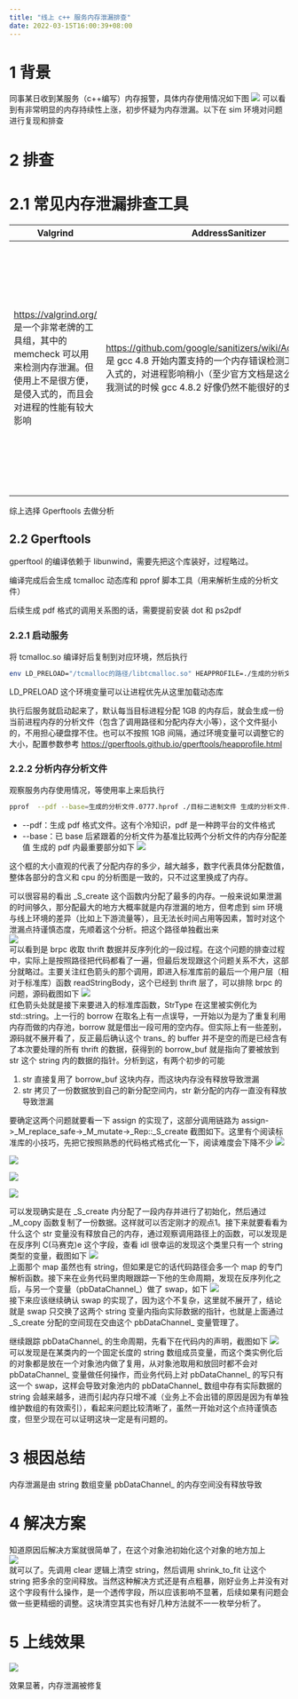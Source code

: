 ```yaml
---
title: "线上 c++ 服务内存泄漏排查"
date: 2022-03-15T16:00:39+08:00
---
```

# 1 背景
同事某日收到某服务（c++编写）内存报警，具体内存使用情况如下图
![](/cpp_memory_leak/1.png)
可以看到有非常明显的内存持续性上涨，初步怀疑为内存泄漏。以下在 sim 环境对问题进行复现和排查

# 2 排查
#  2.1 常见内存泄漏排查工具
|Valgrind|AddressSanitizer|Gperftools|BCC|
|---|---|---|---|
|https://valgrind.org/ 是一个非常老牌的工具组，其中的 memcheck 可以用来检测内存泄漏。但使用上不是很方便，是侵入式的，而且会对进程的性能有较大影响|https://github.com/google/sanitizers/wiki/AddressSanitizer 是 gcc 4.8 开始内置支持的一个内存错误检测工具，仍然是侵入式的，对进程影响稍小（至少官方文档是这么说的），可惜在我测试的时候 gcc 4.8.2 好像仍然不能很好的支持|https://github.com/gperftools/gperftools 是一组高性能的支持多线程 malloc() 实现的集合，并附带了一些性能分析工具。tcmalloc 大家应该比较耳熟，前面指的就是它。同样是侵入式的，可以把它链接到项目中，复用 tcmalloc 的能力去排查内存泄漏的地方，对进程影响稍小。同理 jemalloc 也有类似的工具，用哪个都行|https://github.com/iovisor/bcc 本身是一个用于创建高效内核跟踪和操作程序的工具包，基于 eBPF 功能实现。eBPF 是在 Linux 3.15 开始出现的一个新特性 ，而 bcc 内的大部分工具（包括内存泄漏的检测）都需要 Linux 4.1 及更高版本。它最大的优点是非侵入式，同样对进程影响也较小，应该是在条件满足时的最佳使用工具。不过很遗憾，目前线上系统 linux 内核版本都是3，无法使用。eBPF 虽然诞生的很早，但是最近几年才火起来的技术，它可以实现很多非常强大并且令人兴奋的功能，以后基于它去做大规模常态化的系统监控和 debug 可能会是一个趋势|

综上选择 Gperftools 去做分析
## 2.2 Gperftools
gperftool 的编译依赖于 libunwind，需要先把这个库装好，过程略过。

编译完成后会生成 tcmalloc 动态库和 pprof 脚本工具（用来解析生成的分析文件）

后续生成 pdf 格式的调用关系图的话，需要提前安装 dot 和 ps2pdf 

### 2.2.1 启动服务
将 tcmalloc.so 编译好后复制到对应环境，然后执行
```bash
env LD_PRELOAD="/tcmalloc的路径/libtcmalloc.so" HEAPPROFILE=./生成的分析文件.hprof ./目标二进制文件
```
LD_PRELOAD 这个环境变量可以让进程优先从这里加载动态库

执行后服务就启动起来了，默认每当目标进程分配 1GB 的内存后，就会生成一份当前进程内存的分析文件（包含了调用路径和分配内存大小等），这个文件挺小的，不用担心硬盘撑不住。也可以不按照 1GB 间隔，通过环境变量可以调整它的大小，配置参数参考 https://gperftools.github.io/gperftools/heapprofile.html

### 2.2.2 分析内存分析文件
观察服务内存使用情况，等使用率上来后执行
```bash
pprof  --pdf --base=生成的分析文件.0777.hprof ./目标二进制文件 生成的分析文件.7777.hprof > heap.pdf
```
- --pdf：生成 pdf 格式文件。这有个冷知识，pdf 是一种跨平台的文件格式
- --base：已 base 后紧跟着的分析文件为基准比较两个分析文件的内存分配差值
生成的 pdf 内最重要部分如下
![](/cpp_memory_leak/2.png)  

这个框的大小直观的代表了分配内存的多少，越大越多，数字代表具体分配数值，整体各部分的含义和 cpu 的分析图是一致的，只不过这里换成了内存。

可以很容易的看出 \_S_create 这个函数内分配了最多的内存。一般来说如果泄漏的时间够久，那分配最大的地方大概率就是内存泄漏的地方，但考虑到 sim 环境与线上环境的差异（比如上下游流量等），且无法长时间占用等因素，暂时对这个泄漏点持谨慎态度，先顺着这个分析。把这个路径单独截出来  
![](/cpp_memory_leak/3.png)  
可以看到是 brpc 收取 thrift 数据并反序列化的一段过程。在这个问题的排查过程中，实际上是按照路径把代码都看了一遍，但最后发现跟这个问题关系不大，这部分就略过。主要关注红色箭头的那个调用，即进入标准库前的最后一个用户层（相对于标准库）函数 readStringBody，这个已经到 thrift 层了，可以排除 brpc 的问题，源码截图如下 
![](/cpp_memory_leak/4.png)  
红色箭头处就是接下来要进入的标准库函数，StrType 在这里被实例化为 std::string。上一行的 borrow 在取名上有一点误导，一开始以为是为了重复利用内存而做的内存池，borrow 就是借出一段可用的空内存。但实际上有一些差别，源码就不展开看了，反正最后确认这个 trans_ 的 buffer 并不是空的而是已经含有了本次要处理的所有 thrift 的数据，获得到的 borrow_buf 就是指向了要被放到 str 这个 string 内的数据的指针。分析到这，有两个初步的可能

1. str 直接复用了 borrow_buf 这块内存，而这块内存没有释放导致泄漏
2. str 拷贝了一份数据放到自己的新分配空间内，str 新分配的内存一直没有释放导致泄漏  


要确定这两个问题就要看一下 assign 的实现了，这部分调用链路为 assign->_M_replace_safe->_M_mutate→_Rep::_S_create 截图如下。这里有个阅读标准库的小技巧，先把它按照熟悉的代码格式格式化一下，阅读难度会下降不少
![](/cpp_memory_leak/5.png)  

![](/cpp_memory_leak/6.png)  

![](/cpp_memory_leak/7.png)  

![](/cpp_memory_leak/8.png)  

可以发现确实是在 \_S_create 内分配了一段内存并进行了初始化，然后通过 \_M_copy 函数复制了一份数据。这样就可以否定刚才的观点1。接下来就要看看为什么这个 str 变量没有释放自己的内存，通过观察调用路径上的函数，可以发现是在反序列 C(马赛克)e 这个字段，查看 idl 很幸运的发现这个类里只有一个 string 类型的变量，截图如下
![](/cpp_memory_leak/9.png)  
上面那个 map 虽然也有 string，但如果是它的话代码路径会多一个 map 的专门解析函数。接下来在业务代码里肉眼跟踪一下他的生命周期，发现在反序列化之后，与另一个变量（pbDataChannel_）做了 swap，如下
![](/cpp_memory_leak/10.png)  
接下来应该继续确认 swap 的实现了，因为这个不复杂，这里就不展开了，结论就是 swap 只交换了这两个 string 变量内指向实际数据的指针，也就是上面通过 \_S_create 分配的空间现在交由这个 pbDataChannel_ 变量管理了。

继续跟踪 pbDataChannel_  的生命周期，先看下在代码内的声明，截图如下
![](/cpp_memory_leak/11.png)  
可以发现是在某类内的一个固定长度的 string 数组成员变量，而这个类实例化后的对象都是放在一个对象池内做了复用，从对象池取用和放回时都不会对 pbDataChannel_ 变量做任何操作，而业务代码上对 pbDataChannel_ 的写只有这一个 swap，这样会导致对象池内的 pbDataChannel_ 数组中存有实际数据的 string 会越来越多，进而引起内存只增不减（业务上不会出错的原因是因为有单独维护数组的有效索引），看起来问题比较清晰了，虽然一开始对这个点持谨慎态度，但至少现在可以证明这块一定是有问题的。
# 3 根因总结
内存泄漏是由 string 数组变量 pbDataChannel_ 的内存空间没有释放导致

# 4 解决方案
知道原因后解决方案就很简单了，在这个对象池初始化这个对象的地方加上  
![](/cpp_memory_leak/12.png)  
就可以了。先调用 clear 逻辑上清空 string，然后调用 shrink_to_fit 让这个 string 把多余的空间释放。当然这种解决方式还是有点粗暴，刚好业务上并没有对这个字段有什么操作，是一个透传字段，所以应该影响不显著，后续如果有问题会做一些更精细的调整。这块清空其实也有好几种方法就不一一枚举分析了。
# 5 上线效果
![](/cpp_memory_leak/13.png)  

效果显著，内存泄漏被修复


